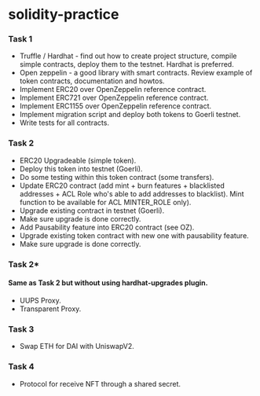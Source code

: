 # solidity-practice

### Task 1

- Truffle / Hardhat - find out how to create project structure, compile simple contracts, deploy them to the testnet. Hardhat is preferred. 
- Open zeppelin - a good library with smart contracts. Review example of token contracts, documentation and howtos. 
- Implement ERC20 over OpenZeppelin reference contract.
- Implement ERC721 over OpenZeppelin reference contract.
- Implement ERC1155 over OpenZeppelin reference contract.
- Implement migration script and deploy both tokens to Goerli testnet.
- Write tests for all contracts.

### Task 2

- ERC20 Upgradeable (simple token).
- Deploy this token into testnet (Goerli).
- Do some testing within this token contract (some transfers).
- Update ERC20 contract (add mint + burn features + blacklisted addresses + ACL Role who's able to add addresses to blacklist). Mint function to be available for ACL MINTER_ROLE only).
- Upgrade existing contract in testnet (Goerli).
- Make sure upgrade is done correctly.
- Add Pausability feature into ERC20 contract (see OZ).
- Upgrade existing token contract with new one with pausability feature.
- Make sure upgrade is done correctly.

### Task 2*

#### Same as Task 2 but without using hardhat-upgrades plugin.
- UUPS Proxy.
- Transparent Proxy.

### Task 3

- Swap ETH for DAI with UniswapV2.

### Task 4

- Protocol for receive NFT through a shared secret.
